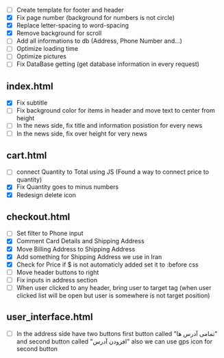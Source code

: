 - [ ] Create template for footer and header
- [x] Fix page number (background for numbers is not circle)
- [x] Replace letter-spacing to word-spacing
- [x] Remove background for scroll
- [ ] Add all informations to db (Address, Phone Number and...)
- [ ] Optimize loading time
- [ ] Optimize pictures
- [ ] Fix DataBase getting (get database information in every request)

## index.html

- [x] Fix subtitle
- [ ] Fix background color for items in header and move text to center from height
- [ ] In the news side, fix title and information posistion for every news
- [ ] In the news side, fix over height for very news

## cart.html

- [ ] connect Quantity to Total using JS (Found a way to connect price to quantity)
- [x] Fix Quantity goes to minus numbers
- [x] Redesign delete icon

## checkout.html

- [ ] Set filter to Phone input
- [x] Comment Card Details and Shipping Address
- [x] Move Billing Address to Shipping Address
- [x] Add something for Shipping Address we use in Iran
- [x] Check for Price if $ is not automaticly added set it to :before css
- [ ] Move header buttons to right
- [ ] Fix inputs in address section
- [ ] When user clicked to any header, bring user to target tag (when user clicked list will be open but user is somewhere is not target position)

## user_interface.html

- [ ] In the address side have two buttons first button called "تمامی آدرس ها" and second button called "افزودن آدرس" also we can use gps icon for second button
